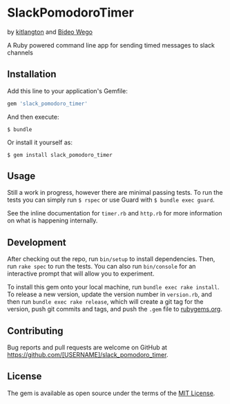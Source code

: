 # SlackPomodoroTimer

by [kitlangton](https://github.com/kitlangton) and [Bideo Wego](https://github.com/BideoWego)

A Ruby powered command line app for sending timed messages to slack channels

## Installation

Add this line to your application's Gemfile:

```ruby
gem 'slack_pomodoro_timer'
```

And then execute:

    $ bundle

Or install it yourself as:

    $ gem install slack_pomodoro_timer

## Usage


Still a work in progress, however there are minimal passing tests.
To run the tests you can simply run `$ rspec` or use Guard with `$ bundle exec guard`.

See the inline documentation for `timer.rb` and `http.rb` for more information on what is happening internally.


## Development

After checking out the repo, run `bin/setup` to install dependencies. Then, run `rake spec` to run the tests. You can also run `bin/console` for an interactive prompt that will allow you to experiment.

To install this gem onto your local machine, run `bundle exec rake install`. To release a new version, update the version number in `version.rb`, and then run `bundle exec rake release`, which will create a git tag for the version, push git commits and tags, and push the `.gem` file to [rubygems.org](https://rubygems.org).

## Contributing

Bug reports and pull requests are welcome on GitHub at https://github.com/[USERNAME]/slack_pomodoro_timer.


## License

The gem is available as open source under the terms of the [MIT License](http://opensource.org/licenses/MIT).

